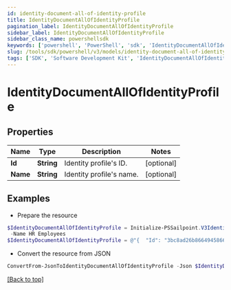 ```yaml
---
id: identity-document-all-of-identity-profile
title: IdentityDocumentAllOfIdentityProfile
pagination_label: IdentityDocumentAllOfIdentityProfile
sidebar_label: IdentityDocumentAllOfIdentityProfile
sidebar_class_name: powershellsdk
keywords: ['powershell', 'PowerShell', 'sdk', 'IdentityDocumentAllOfIdentityProfile', 'IdentityDocumentAllOfIdentityProfile'] 
slug: /tools/sdk/powershell/v3/models/identity-document-all-of-identity-profile
tags: ['SDK', 'Software Development Kit', 'IdentityDocumentAllOfIdentityProfile', 'IdentityDocumentAllOfIdentityProfile']
---
```



# IdentityDocumentAllOfIdentityProfile

## Properties

Name | Type | Description | Notes
------------ | ------------- | ------------- | -------------
**Id** | **String** | Identity profile's ID. | [optional] 
**Name** | **String** | Identity profile's name. | [optional] 

## Examples

- Prepare the resource
```powershell
$IdentityDocumentAllOfIdentityProfile = Initialize-PSSailpoint.V3IdentityDocumentAllOfIdentityProfile  -Id 3bc8ad26b8664945866b31339d1ff7d2 `
 -Name HR Employees
$IdentityDocumentAllOfIdentityProfile = @"{  "Id": "3bc8ad26b8664945866b31339d1ff7d2", "Name": "HR Employees" }"@
```

- Convert the resource from JSON
```powershell
ConvertFrom-JsonToIdentityDocumentAllOfIdentityProfile -Json $IdentityDocumentAllOfIdentityProfile
```


[[Back to top]](#) 

